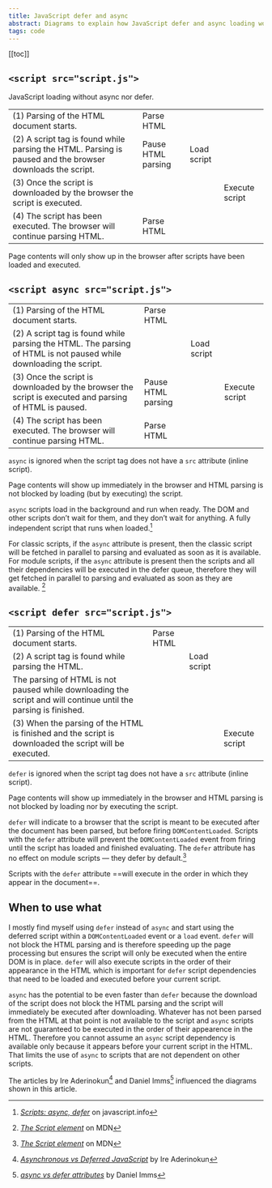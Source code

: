 ```yaml
---
title: JavaScript defer and async
abstract: Diagrams to explain how JavaScript defer and async loading works in the browser
tags: code
---
```

[[toc]]

## `<script src="script.js">`

JavaScript loading without async nor defer.

<table>
<tr><td>(1) Parsing of the HTML document starts.</td><td class="bg-primary white">Parse HTML</td><td></td><td></td></tr>
<tr><td>(2) A script tag is found while parsing the HTML. Parsing is paused and the browser downloads the script.</td><td class="bg-neutral-4">Pause HTML parsing</td><td class="bg-accent-four white">Load script</td><td></td></tr>
<tr><td>(3) Once the script is downloaded by the browser the script is executed.</td><td class="bg-neutral-4"></td><td></td><td class="bg-accent-four white">Execute script</td></tr>
<tr><td>(4) The script has been executed. The browser will continue parsing HTML.</td><td class="bg-primary white">Parse HTML</td><td></td><td></td></tr>
</table>

Page contents will only show up in the browser after scripts have been loaded and executed.

## `<script async src="script.js">`

<table>
<tr><td>(1) Parsing of the HTML document starts.</td><td class="bg-primary white">Parse HTML</td><td></td><td></td></tr>
<tr><td>(2) A script tag is found while parsing the HTML. The parsing of HTML is not paused while downloading the script.</td><td class="bg-primary"></td><td class="bg-accent-four white">Load script</td><td></td></tr>
<tr><td>(3) Once the script is downloaded by the browser the script is executed and parsing of HTML is paused.</td><td class="bg-neutral-4">Pause HTML parsing</td><td></td><td class="bg-accent-four white">Execute script</td></tr>
<tr><td>(4) The script has been executed. The browser will continue parsing HTML.</td><td class="bg-primary white">Parse HTML</td><td></td><td></td></tr>
</table>

`async` is ignored when the script tag does not have a `src` attribute (inline script).

Page contents will show up immediately in the browser and HTML parsing is not blocked by loading (but by executing) the script.

`async` scripts load in the background and run when ready. The DOM and other scripts don’t wait for them, and they don’t wait for anything. A fully independent script that runs when loaded.[^javascript.info]

For classic scripts, if the `async` attribute is present, then the classic script will be fetched in parallel to parsing and evaluated as soon as it is available. For module scripts, if the `async` attribute is present then the scripts and all their dependencies will be executed in the defer queue, therefore they will get fetched in parallel to parsing and evaluated as soon as they are available. [^mdn]

## `<script defer src="script.js">`

<table>
<tr><td>(1) Parsing of the HTML document starts.</td><td class="bg-primary white">Parse HTML</td><td></td><td></td></tr>
<tr><td>(2) A script tag is found while parsing the HTML.</td><td class="bg-primary"></td><td class="bg-accent-four white">Load script</td><td></td></tr>
<tr><td> The parsing of HTML is not paused while downloading the script and will continue until the parsing is finished.</td><td class="bg-primary white"></td><td></td><td></td></tr>
<tr><td>(3) When the parsing of the HTML is finished and the script is downloaded the script will be executed.</td><td></td><td></td><td class="bg-accent-four white">Execute script</td></tr>
</table>

`defer` is ignored when the script tag does not have a `src` attribute (inline script).

Page contents will show up immediately in the browser and HTML parsing is not blocked by loading nor by executing the script.

`defer` will indicate to a browser that the script is meant to be executed after the document has been parsed, but before firing `DOMContentLoaded`. Scripts with the `defer` attribute will prevent the `DOMContentLoaded` event from firing until the script has loaded and finished evaluating. The `defer` attribute has no effect on module scripts — they defer by default.[^mdn]

Scripts with the `defer` attribute ==will execute in the order in which they appear in the document==.

## When to use what

I mostly find myself using `defer` instead of `async` and start using the deferred script within a `DOMContentLoaded` event or a `load` event. `defer` will not block the HTML parsing and is therefore speeding up the page processing but ensures the script will only be executed when the entire DOM is in place. `defer` will also execute scripts in the order of their appearance in the HTML which is important for `defer` script dependencies that need to be loaded and executed before your current script.

`async` has the potential to be even faster than `defer` because the download of the script does not block the HTML parsing and the script will immediately be executed after downloading. Whatever has not been parsed from the HTML at that point is not available to the script and `async` scripts are not guaranteed to be executed in the order of their appearence in the HTML. Therefore you cannot assume an `async` script dependency is available only because it appears before your current script in the HTML. That limits the use of `async` to scripts that are not dependent on other scripts.

The articles by Ire Aderinokun[^aderinokun] and Daniel Imms[^imms] influenced the diagrams shown in this article.


[^aderinokun]:
	[<cite>Asynchronous vs Deferred JavaScript</cite>](https://bitsofco.de/async-vs-defer/) by Ire Aderinokun
[^imms]:
	[<cite>async vs defer attributes</cite>](https://www.growingwiththeweb.com/2014/02/async-vs-defer-attributes.html) by Daniel Imms
[^javascript.info]:
	[<cite>Scripts: async, defer</cite>](https://javascript.info/script-async-defer) on javascript.info
[^mdn]:
	[<cite>The Script element</cite>](https://developer.mozilla.org/en-US/docs/Web/HTML/Element/script) on MDN




